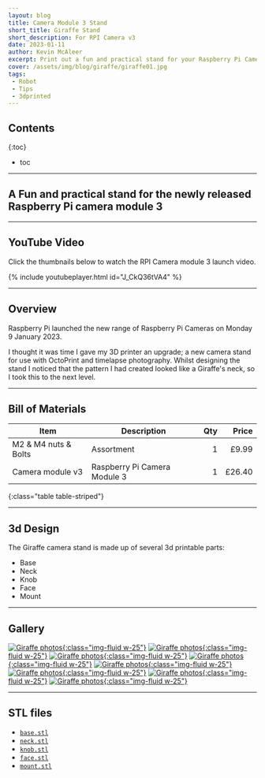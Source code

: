 ```yaml
---
layout: blog
title: Camera Module 3 Stand
short_title: Giraffe Stand
short_description: For RPI Camera v3
date: 2023-01-11
author: Kevin McAleer
excerpt: Print out a fun and practical stand for your Raspberry Pi Camera Module 3
cover: /assets/img/blog/giraffe/giraffe01.jpg
tags:
 - Robot
 - Tips
 - 3dprinted
---
```


## Contents

{:toc}
* toc

---

## A Fun and practical stand for the newly released Raspberry Pi camera module 3

---

## YouTube Video

Click the thumbnails below to watch the RPI Camera module 3 launch video.

{% include youtubeplayer.html id="J_CkQ36tVA4" %}

---

## Overview

Raspberry Pi launched the new range of Raspberry Pi Cameras on Monday 9 January 2023.

I thought it was time I gave my 3D printer an upgrade; a new camera stand for use with OctoPrint and timelapse photography. Whilst designing the stand I noticed that the pattern I had created looked like a Giraffe's neck, so I took this to the next level.

---

## Bill of Materials

Item                 | Description                  | Qty |  Price
---------------------|------------------------------|----:|------:
M2 & M4 nuts & Bolts | Assortment                   |   1 |  £9.99
Camera module v3     | Raspberry Pi Camera Module 3 |   1 | £26.40
{:class="table table-striped"}

---

## 3d Design

The Giraffe camera stand is made up of several 3d printable parts:

* Base
* Neck
* Knob
* Face
* Mount

---

## Gallery

[![Giraffe photos](/assets/img/blog/giraffe/giraffe01.jpg){:class="img-fluid w-25"}](/assets/img/blog/giraffe/giraffe01.jpg)
[![Giraffe photos](/assets/img/blog/giraffe/giraffe02.jpg){:class="img-fluid w-25"}](/assets/img/blog/giraffe/giraffe02.jpg)
[![Giraffe photos](/assets/img/blog/giraffe/giraffe03.jpg){:class="img-fluid w-25"}](/assets/img/blog/giraffe/giraffe03.jpg)
[![Giraffe photos](/assets/img/blog/giraffe/giraffe04.jpg){:class="img-fluid w-25"}](/assets/img/blog/giraffe/giraffe04.jpg)
[![Giraffe photos](/assets/img/blog/giraffe/giraffe05.jpg){:class="img-fluid w-25"}](/assets/img/blog/giraffe/giraffe05.jpg)
[![Giraffe photos](/assets/img/blog/giraffe/giraffe06.jpg){:class="img-fluid w-25"}](/assets/img/blog/giraffe/giraffe06.jpg)
[![Giraffe photos](/assets/img/blog/giraffe/giraffe07.jpg){:class="img-fluid w-25"}](/assets/img/blog/giraffe/giraffe07.jpg)
[![Giraffe photos](/assets/img/blog/giraffe/giraffe08.jpg){:class="img-fluid w-25"}](/assets/img/blog/giraffe/giraffe08.jpg)

---

## STL files

* [`base.stl`](/assets/stl/giraffe/base.stl)
* [`neck.stl`](/assets/stl/giraffe/neck.stl)
* [`knob.stl`](/assets/stl/giraffe/knob.stl)
* [`face.stl`](/assets/stl/giraffe/face.stl)
* [`mount.stl`](/assets/stl/giraffe/mount.stl)
